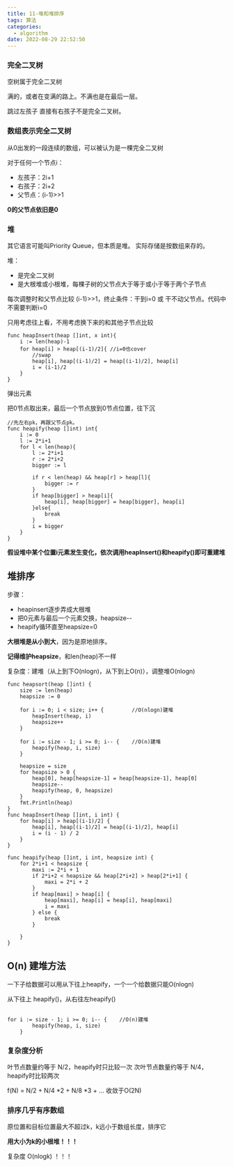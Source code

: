 ```yaml
---
title: 11-堆和堆排序
tags: 算法
categories:
  - algorithm
date: 2022-08-29 22:52:50
---
```




### 完全二叉树

空树属于完全二叉树

满的，或者在变满的路上。不满也是在最后一层。

跳过左孩子 直接有右孩子不是完全二叉树。

### 数组表示完全二叉树

从0出发的一段连续的数组，可以被认为是一棵完全二叉树

对于任何一个节点i：
- 左孩子：2i+1
- 右孩子：2i+2
- 父节点：(i-1)>>1

**0的父节点依旧是0**

### 堆
其它语言可能叫Priority Queue，但本质是堆。
实际存储是按数组来存的。

堆：
- 是完全二叉树
- 是大根堆或小根堆，每棵子树的父节点大于等于或小于等于两个子节点

每次调整时和父节点比较 (i-1)>>1，终止条件：干到i=0 或 干不动父节点。代码中不需要判断i=0

只用考虑往上看，不用考虑换下来的和其他子节点比较
``` golang
func heapInsert(heap []int, x int){
    i := len(heap)-1
    for heap[i] > heap[(i-1)/2]{ //i=0也cover
        //swap
        heap[i], heap[(i-1)/2] = heap[(i-1)/2], heap[i]
        i = (i-1)/2
    }
}
```

弹出元素

把0节点取出来，最后一个节点放到0节点位置，往下沉

``` golang
//先左右pk，再跟父节点pk。
func heapify(heap []int) int{
    i := 0
    l := 2*i+1
    for l < len(heap){
        l := 2*i+1
        r := 2*i+2
        bigger := l

        if r < len(heap) && heap[r] > heap[l]{
            bigger := r
        }
        if heap[bigger] > heap[i]{
            heap[i], heap[bigger] = heap[bigger], heap[i]
        }else{
            break
        }
        i = bigger
    }
}
```

**假设堆中某个位置i元素发生变化，依次调用heapInsert()和heapify()即可重建堆**

## 堆排序
步骤：
- heapinsert逐步弄成大根堆
- 把0元素与最后一个元素交换，heapsize--
- heapify循环直至heapsize=0

**大根堆是从小到大**，因为是原地排序。

**记得维护heapsize**，和len(heap)不一样

复杂度：建堆（从上到下O(nlogn)，从下到上O(n)），调整堆O(nlogn)

``` golang
func heapsort(heap []int) {
	size := len(heap)
	heapsize := 0

	for i := 0; i < size; i++ {         //O(nlogn)建堆
		heapInsert(heap, i)
		heapsize++
	}

	for i := size - 1; i >= 0; i-- {    //O(n)建堆
		heapify(heap, i, size)
	}

	heapsize = size
	for heapsize > 0 {
		heap[0], heap[heapsize-1] = heap[heapsize-1], heap[0]
		heapsize--
		heapify(heap, 0, heapsize)
	}
	fmt.Println(heap)
}
func heapInsert(heap []int, i int) {
	for heap[i] > heap[(i-1)/2] {
		heap[i], heap[(i-1)/2] = heap[(i-1)/2], heap[i]
		i = (i - 1) / 2
	}
}

func heapify(heap []int, i int, heapsize int) {
	for 2*i+1 < heapsize {
		maxi := 2*i + 1
		if 2*i+2 < heapsize && heap[2*i+2] > heap[2*i+1] {
			maxi = 2*i + 2
		}
		if heap[maxi] > heap[i] {
			heap[maxi], heap[i] = heap[i], heap[maxi]
			i = maxi
		} else {
			break
		}

	}
}
```
## O(n) 建堆方法
一下子给数据可以用从下往上heapify，一个一个给数据只能O(nlogn)

从下往上 heapify()，从右往左heapify()
``` golang

for i := size - 1; i >= 0; i-- {    //O(n)建堆
		heapify(heap, i, size)
	}

```

### 复杂度分析
叶节点数量约等于 N/2，heapify时只比较一次
次叶节点数量约等于 N/4，heapify时比较两次

f(N) = N/2 + N/4 *2 + N/8 *3 + ... 收敛于O(2N)

### 排序几乎有序数组

原位置和目标位置最大不超过k，k远小于数组长度，排序它

**用大小为k的小根堆！！！**

复杂度 O(nlogk) ！！！


